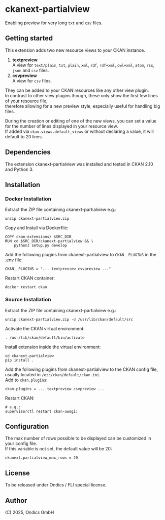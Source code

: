 # ckanext-partialview

Enabling preview for very long `txt` and `csv` files.

## Getting started

This extension adds two new resource views to your CKAN instance.  
1. **textpreview**  
A view for `text/plain`, `txt`, `plain`, `xml`, `rdf`, `rdf+xml`, `owl+xml`, `atom`, `rss`, `json` and `csv` files.  
2. **csvpreview**  
A view for `csv` files.   

They can be added to your CKAN resources like any other view plugin.  
In contrast to other view plugins though, these only show the first few lines of your resource file,  
therefore allowing for a new preview style, especially useful for handling big files.

During the creation or editing of one of the new views, you can set a value for the number of lines displayed in your resource view.  
If added via `ckan.views.default_views` or without declaring a value, it will default to 20 lines.

## Dependencies
The extension ckanext-partialview was installed and tested in CKAN 2.10 and Python 3.

## Installation

### Docker Installation

Extract the ZIP file containing ckanext-partialview e.g.:

    unzip ckanext-partialview.zip

Copy and Install via Dockerfile:

    COPY ckan-extensions/ $SRC_DIR
    RUN cd $SRC_DIR/ckanext-partialview && \
        python3 setup.py develop

Add the following plugins from ckanext-partialview to `CKAN__PLUGINS` in the .env file:

    CKAN__PLUGINS = "... textpreview csvpreview ..."

Restart CKAN container:

    docker restart ckan

### Source Installation

Extract the ZIP file containing ckanext-partialview e.g.:

    unzip ckanext-partialview.zip -d /usr/lib/ckan/default/src

Activate the CKAN virtual environment:

    . /usr/lib/ckan/default/bin/activate

Install extension inside the virtual environment:

    cd ckanext-partialview
    pip install .

Add the following plugins from ckanext-partialview to the CKAN config file,  
usually located in `/etc/ckan/default/ckan.ini`.  
Add to `ckan.plugins`:

    ckan.plugins = ... textpreview csvpreview ...

Restart CKAN:

    # e.g.:
    supervisorctl restart ckan-uwsgi:  

## Configuration

The max number of rows possible to be displayed can be customized in your config file.  
If this variable is not set, the default value will be 20:  

    ckanext.partialview_max_rows = 20

## License

To be released under Ondics / FLI special license.

## Author

(C) 2025, Ondics GmbH